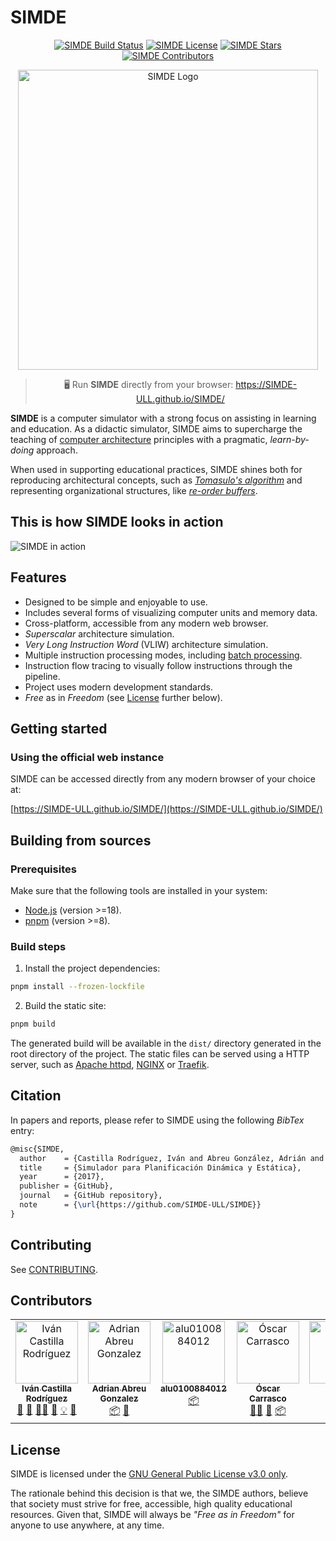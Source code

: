 # SIMDE

<p align="center">
    <a href="https://github.com/SIMDE-ULL/SIMDE/actions/workflows/build.yml"><img alt="SIMDE Build Status" src="https://img.shields.io/github/actions/workflow/status/SIMDE-ULL/SIMDE/build.yml" /></a>
    <a href="https://github.com/SIMDE-ULL/SIMDE?tab=GPL-3.0-1-ov-file"><img alt="SIMDE License" src="https://img.shields.io/github/license/SIMDE-ULL/SIMDE" /></a>
    <a href="https://github.com/SIMDE-ULL/SIMDE/stargazers"><img alt="SIMDE Stars" src="https://img.shields.io/github/stars/SIMDE-ULL/SIMDE" /></a>
    <a href="https://github.com/SIMDE-ULL/SIMDE?tab=readme-ov-file#contributors"><img alt="SIMDE Contributors" src="https://img.shields.io/github/all-contributors/SIMDE-ULL/SIMDE?color=red" /></a>
</p>

<p align="center">
    <img width="480px" alt="SIMDE Logo" src="https://github.com/SIMDE-ULL/SIMDE/assets/25517190/6af8eb99-8b46-4f08-a78a-195863fff035" />
</p>

> <p align="center">🖥️ Run <b>SIMDE</b> directly from your browser: <a href="https://SIMDE-ULL.github.io/SIMDE/">https://SIMDE-ULL.github.io/SIMDE/</a></p>

__SIMDE__ is a computer simulator with a strong focus on assisting in learning and education. As a didactic simulator, SIMDE aims to supercharge the teaching of [computer architecture]((https://en.wikipedia.org/wiki/Computer_architecture)) principles with a pragmatic, _learn-by-doing_ approach.

When used in supporting educational practices, SIMDE shines both for reproducing architectural concepts, such as [_Tomasulo's algorithm_](https://en.wikipedia.org/wiki/Tomasulo%27s_algorithm) and representing organizational structures, like [_re-order buffers_](https://en.wikipedia.org/wiki/Re-order_buffer).

## This is how SIMDE looks in action

![SIMDE in action](https://github.com/SIMDE-ULL/SIMDE/assets/25517190/32e20b09-ecf5-45a1-9057-6a708426a6be)

## Features

* Designed to be simple and enjoyable to use.
* Includes several forms of visualizing computer units and memory data.
* Cross-platform, accessible from any modern web browser.
* _Superscalar_ architecture simulation.
* _Very Long Instruction Word_ (VLIW) architecture simulation.
* Multiple instruction processing modes, including [batch processing](https://en.wikipedia.org/wiki/Batch_processing).
* Instruction flow tracing to visually follow instructions through the pipeline.
* Project uses modern development standards.
* _Free_ as in _Freedom_ (see [License](#license) further below).

## Getting started

### Using the official web instance

SIMDE can be accessed directly from any modern browser of your choice at:

 [https://SIMDE-ULL.github.io/SIMDE/](https://SIMDE-ULL.github.io/SIMDE/)

## Building from sources

### Prerequisites

Make sure that the following tools are installed in your system:

* [Node.js](https://nodejs.org/en) (version >=18).
* [pnpm](https://pnpm.io/) (version >=8).

### Build steps

1. Install the project dependencies:
```bash
pnpm install --frozen-lockfile
```

2. Build the static site:
```bash
pnpm build
```

The generated build will be available in the `dist/` directory generated in the root directory of the project. The static files can be served using a HTTP server, such as [Apache httpd](https://httpd.apache.org/), [NGINX](https://www.nginx.com/) or [Traefik](https://traefik.io/).

## Citation

In papers and reports, please refer to SIMDE using the following _BibTex_ entry:

```tex
@misc{SIMDE,
  author    = {Castilla Rodríguez, Iván and Abreu González, Adrián and Díaz Arteaga, Melissa and Carrasco Benítez, Óscar and La Spina, Francesco},
  title     = {Simulador para Planificación Dinámica y Estática},
  year      = {2017},
  publisher = {GitHub},
  journal   = {GitHub repository},
  note      = {\url{https://github.com/SIMDE-ULL/SIMDE}}
}
```

## Contributing
See [CONTRIBUTING](CONTRIBUTING.md).

## Contributors

<!-- ALL-CONTRIBUTORS-LIST:START - Do not remove or modify this section -->
<!-- prettier-ignore-start -->
<!-- markdownlint-disable -->
<table>
  <tbody>
    <tr>
      <td align="center" valign="top" width="14.28%"><a href="https://github.com/icasrod"><img src="https://avatars.githubusercontent.com/u/17193911?v=4?s=100" width="100px;" alt="Iván Castilla Rodríguez"/><br /><sub><b>Iván Castilla Rodríguez</b></sub></a><br /><a href="#research-icasrod" title="Research">🔬</a> <a href="#projectManagement-icasrod" title="Project Management">📆</a> <a href="#mentoring-icasrod" title="Mentoring">🧑‍🏫</a> <a href="#ideas-icasrod" title="Ideas, Planning, & Feedback">🤔</a> <a href="#example-icasrod" title="Examples">💡</a> <a href="#doc-icasrod" title="Documentation">📖</a></td>
      <td align="center" valign="top" width="14.28%"><a href="https://adrianabreu.gitlab.io"><img src="https://avatars.githubusercontent.com/u/9080392?v=4?s=100" width="100px;" alt="Adrian Abreu Gonzalez"/><br /><sub><b>Adrian Abreu Gonzalez</b></sub></a><br /><a href="#platform-adrianabreu" title="Packaging/porting to new platform">📦</a> <a href="#design-adrianabreu" title="Design">🎨</a></td>
      <td align="center" valign="top" width="14.28%"><a href="https://github.com/alu0100884012"><img src="https://avatars.githubusercontent.com/u/22546849?v=4?s=100" width="100px;" alt="alu0100884012"/><br /><sub><b>alu0100884012</b></sub></a><br /><a href="#platform-alu0100884012" title="Packaging/porting to new platform">📦</a></td>
      <td align="center" valign="top" width="14.28%"><a href="http://oxca.be"><img src="https://avatars.githubusercontent.com/u/25517190?v=4?s=100" width="100px;" alt="Óscar Carrasco"/><br /><sub><b>Óscar Carrasco</b></sub></a><br /><a href="#mentoring-oxcabe" title="Mentoring">🧑‍🏫</a> <a href="#maintenance-oxcabe" title="Maintenance">🚧</a> <a href="#platform-oxcabe" title="Packaging/porting to new platform">📦</a></td>
      <td align="center" valign="top" width="14.28%"><a href="https://github.com/endes0"><img src="https://avatars.githubusercontent.com/u/5920682?v=4?s=100" width="100px;" alt="endes0"/><br /><sub><b>endes0</b></sub></a><br /><a href="#test-endes0" title="Tests">⚠️</a> <a href="#maintenance-endes0" title="Maintenance">🚧</a></td>
    </tr>
  </tbody>
</table>

<!-- markdownlint-restore -->
<!-- prettier-ignore-end -->

<!-- ALL-CONTRIBUTORS-LIST:END -->

## License

SIMDE is licensed under the [GNU General Public License v3.0 only](https://spdx.org/licenses/GPL-3.0-only.html).

The rationale behind this decision is that we, the SIMDE authors, believe that society must strive for free, accessible, high quality educational resources. Given that, SIMDE will always be _"Free as in Freedom"_ for anyone to use anywhere, at any time.
